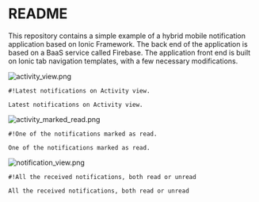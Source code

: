 # README #

This repository contains a simple example of a hybrid mobile notification application based on Ionic Framework. The back end of the application is based on a BaaS service called Firebase. The application front end is built on Ionic tab navigation templates, with a few necessary modifications.


![activity_view.png](https://bitbucket.org/repo/7oE7dK/images/3161334895-activity_view.png) 


```
#!Latest notifications on Activity view.

Latest notifications on Activity view.
```


![activity_marked_read.png](https://bitbucket.org/repo/7oE7dK/images/2920646569-activity_marked_read.png)


```
#!One of the notifications marked as read.

One of the notifications marked as read.
```

![notification_view.png](https://bitbucket.org/repo/7oE7dK/images/2799331535-notification_view.png)


```
#!All the received notifications, both read or unread

All the received notifications, both read or unread

```